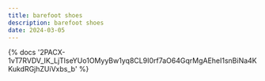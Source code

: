 ```yaml
---
title: barefoot shoes
description: barefoot shoes
date: 2024-03-05
---
```

<body style="margin:0">
{% docs '2PACX-1vT7RVDV_IK_LjTlseYUo1OMyyBw1yq8CL9I0rf7aO64GqrMgAEheI1snBiNa4KKukdRGjhZUiVxbs_b' %}